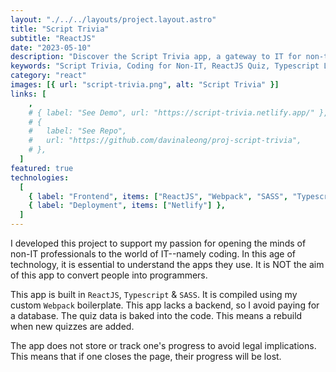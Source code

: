 ```yaml
---
layout: "./../../layouts/project.layout.astro"
title: "Script Trivia"
subtitle: "ReactJS"
date: "2023-05-10"
description: "Discover the Script Trivia app, a gateway to IT for non-tech enthusiasts. Explore coding concepts without becoming a programmer. Built with ReactJS, Typescript & SASS, this app uses a custom Webpack setup. No backend or database, ensuring a seamless quiz experience. Progress-free and legal-friendly."
keywords: "Script Trivia, Coding for Non-IT, ReactJS Quiz, Typescript Learning, SASS Web App, Webpack Boilerplate, IT Exploration, No Backend App, Database-Free Quiz, Legal-Friendly Learning"
category: "react"
images: [{ url: "script-trivia.png", alt: "Script Trivia" }]
links: [
    ,
    # { label: "See Demo", url: "https://script-trivia.netlify.app/" },
    # {
    #   label: "See Repo",
    #   url: "https://github.com/davinaleong/proj-script-trivia",
    # },
  ]
featured: true
technologies:
  [
    { label: "Frontend", items: ["ReactJS", "Webpack", "SASS", "Typescript"] },
    { label: "Deployment", items: ["Netlify"] },
  ]
---
```


I developed this project to support my passion for opening the minds of non-IT professionals to the world of IT--namely coding. In this age of technology, it is essential to understand the apps they use. It is NOT the aim of this app to convert people into programmers.

This app is built in `ReactJS`, `Typescript` & `SASS`. It is compiled using my custom `Webpack` boilerplate. This app lacks a backend, so I avoid paying for a database. The quiz data is baked into the code. This means a rebuild when new quizzes are added.

The app does not store or track one's progress to avoid legal implications. This means that if one closes the page, their progress will be lost.
